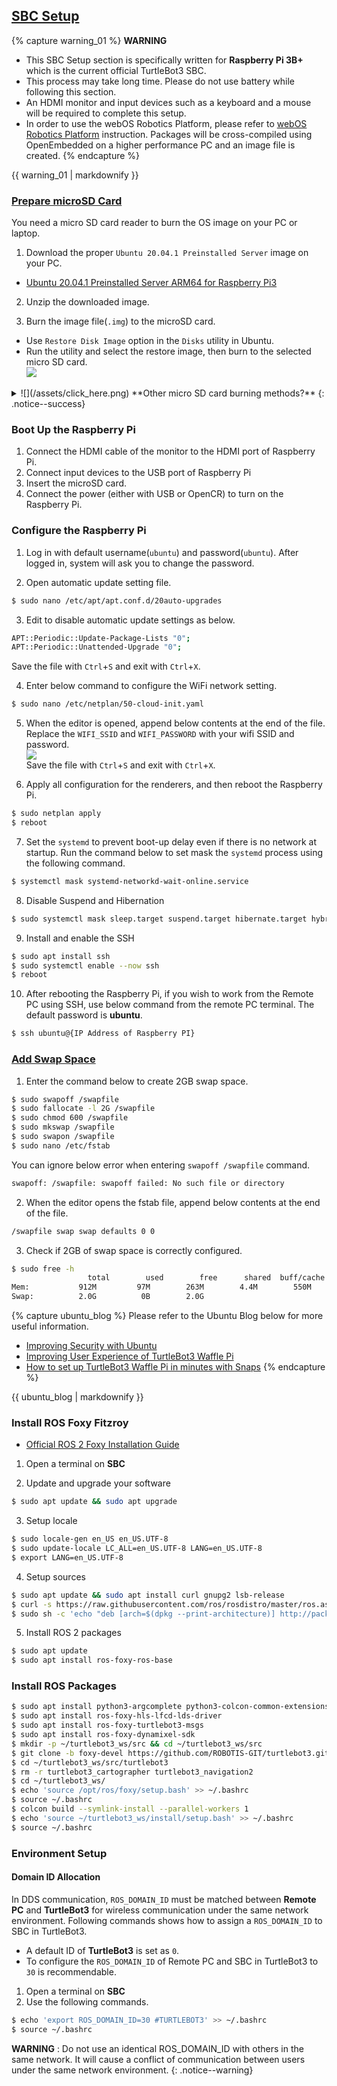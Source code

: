 
<div style="counter-reset: h1 3"></div>
<div style="counter-reset: h2 1"></div>

## [SBC Setup](#sbc-setup)

{% capture warning_01 %}
**WARNING**
- This SBC Setup section is specifically written for **Raspberry Pi 3B+** which is the current official TurtleBot3 SBC.
- This process may take long time. Please do not use battery while following this section.
- An HDMI monitor and input devices such as a keyboard and a mouse will be required to complete this setup.
- In order to use the webOS Robotics Platform, please refer to [webOS Robotics Platform](https://github.com/ros/meta-ros/wiki/OpenEmbedded-Build-Instructions) instruction. Packages will be cross-compiled using OpenEmbedded on a higher performance PC and an image file is created.
{% endcapture %}
<div class="notice--danger">{{ warning_01 | markdownify }}</div>

### [Prepare microSD Card](#prepare-microsd-card)
You need a micro SD card reader to burn the OS image on your PC or laptop.

1. Download the proper `Ubuntu 20.04.1 Preinstalled Server` image on your PC.
  - [Ubuntu 20.04.1 Preinstalled Server ARM64 for Raspberry Pi3](http://cdimage.ubuntu.com/ubuntu-server/focal/daily-preinstalled/current/focal-preinstalled-server-arm64+raspi.img.xz)

2. Unzip the downloaded image.

3. Burn the image file(`.img`) to the microSD card.
  - Use `Restore Disk Image` option in the `Disks` utility in Ubuntu.
  - Run the utility and select the restore image, then burn to the selected micro SD card.  
  ![](/assets/images/platform/turtlebot3/setup/ubuntu_disks_restore_img.png)
<details>
<summary id="summary_for_foreins" style="outline: inherit;">
![](/assets/click_here.png) **Other micro SD card burning methods?**
{: .notice--success}
</summary>
You can also use the [Raspberry Pi Imager](https://www.raspberrypi.org/blog/raspberry-pi-imager-imaging-utility/) that supports Windows, Linux, and Mac OSX.  
![](/assets/images/platform/turtlebot3/setup/rpi_imager.png)
</details>


### Boot Up the Raspberry Pi
1. Connect the HDMI cable of the monitor to the HDMI port of Raspberry Pi.
2. Connect input devices to the USB port of Raspberry Pi
3. Insert the microSD card.
4. Connect the power (either with USB or OpenCR) to turn on the Raspberry Pi.

### Configure the Raspberry Pi
1. Log in with default username(`ubuntu`) and password(`ubuntu`). After logged in, system will ask you to change the password.

2. Open automatic update setting file.
  ```bash
$ sudo nano /etc/apt/apt.conf.d/20auto-upgrades
  ```

3. Edit to disable automatic update settings as below.
  ```bash
APT::Periodic::Update-Package-Lists "0";
APT::Periodic::Unattended-Upgrade "0";
  ```  
  Save the file with `Ctrl`+`S` and exit with `Ctrl`+`X`.

4. Enter below command to configure the WiFi network setting.
  ```bash
$ sudo nano /etc/netplan/50-cloud-init.yaml
  ```

5. When the editor is opened, append below contents at the end of the file.  
  Replace the `WIFI_SSID` and `WIFI_PASSWORD` with your wifi SSID and password.  
  ![](/assets/images/platform/turtlebot3/setup/ros2_sbc_netcfg.png)  
  Save the file with `Ctrl`+`S` and exit with `Ctrl`+`X`.

6. Apply all configuration for the renderers, and then reboot the Raspberry Pi.
  ```bash
$ sudo netplan apply
$ reboot
  ```

7. Set the `systemd` to prevent boot-up delay even if there is no network at startup. Run the command below to set mask the `systemd` process using the following command.
```bash
$ systemctl mask systemd-networkd-wait-online.service
```

8. Disable Suspend and Hibernation
  ```bash
$ sudo systemctl mask sleep.target suspend.target hibernate.target hybrid-sleep.target
  ```

9. Install and enable the SSH
  ```bash
$ sudo apt install ssh
$ sudo systemctl enable --now ssh
$ reboot
  ```

10. After rebooting the Raspberry Pi, if you wish to work from the Remote PC using SSH, use below command from the remote PC terminal. The default password is **ubuntu**.
  ```bash
$ ssh ubuntu@{IP Address of Raspberry PI}
  ```

### [Add Swap Space](#add-swap-space)
1. Enter the command below to create 2GB swap space.  
  ```bash
$ sudo swapoff /swapfile
$ sudo fallocate -l 2G /swapfile
$ sudo chmod 600 /swapfile
$ sudo mkswap /swapfile
$ sudo swapon /swapfile
$ sudo nano /etc/fstab
  ```
  You can ignore below error when entering `swapoff /swapfile` command.  
  ```bash
swapoff: /swapfile: swapoff failed: No such file or directory
  ```

2. When the editor opens the fstab file, append below contents at the end of the file.
  ```bash
/swapfile swap swap defaults 0 0
  ```

3. Check if 2GB of swap space is correctly configured.
```bash
$ sudo free -h
                 total        used        free      shared  buff/cache   available
Mem:           912M         97M        263M        4.4M        550M        795M
Swap:          2.0G          0B        2.0G
```

{% capture ubuntu_blog %}
Please refer to the Ubuntu Blog below for more useful information.  
- [Improving Security with Ubuntu](https://ubuntu.com/blog/steps-to-maximise-robotics-security-with-ubuntu)
- [Improving User Experience of TurtleBot3 Waffle Pi](https://ubuntu.com/blog/building-a-better-turtlebot3)
- [How to set up TurtleBot3 Waffle Pi in minutes with Snaps](https://ubuntu.com/blog/how-to-set-up-turtlebot3-in-minutes-with-snaps)
{% endcapture %}
<div class="notice--success">{{ ubuntu_blog | markdownify }}</div>

### Install ROS Foxy Fitzroy

- [Official ROS 2 Foxy Installation Guide](https://index.ros.org/doc/ros2/Installation/Foxy/Linux-Install-Debians/)

1. Open a terminal on **SBC**

2. Update and upgrade your software
  ```bash
$ sudo apt update && sudo apt upgrade
  ```
3. Setup locale
  ```bash
$ sudo locale-gen en_US en_US.UTF-8
$ sudo update-locale LC_ALL=en_US.UTF-8 LANG=en_US.UTF-8
$ export LANG=en_US.UTF-8
  ```
4. Setup sources
  ```bash
$ sudo apt update && sudo apt install curl gnupg2 lsb-release
$ curl -s https://raw.githubusercontent.com/ros/rosdistro/master/ros.asc | sudo apt-key add -
$ sudo sh -c 'echo "deb [arch=$(dpkg --print-architecture)] http://packages.ros.org/ros2/ubuntu $(lsb_release -cs) main" > /etc/apt/sources.list.d/ros2-latest.list'
  ```
5. Install ROS 2 packages
  ```bash
$ sudo apt update
$ sudo apt install ros-foxy-ros-base
  ```

### Install ROS Packages

```bash
$ sudo apt install python3-argcomplete python3-colcon-common-extensions libboost-system-dev build-essential
$ sudo apt install ros-foxy-hls-lfcd-lds-driver
$ sudo apt install ros-foxy-turtlebot3-msgs
$ sudo apt install ros-foxy-dynamixel-sdk
$ mkdir -p ~/turtlebot3_ws/src && cd ~/turtlebot3_ws/src
$ git clone -b foxy-devel https://github.com/ROBOTIS-GIT/turtlebot3.git
$ cd ~/turtlebot3_ws/src/turtlebot3
$ rm -r turtlebot3_cartographer turtlebot3_navigation2
$ cd ~/turtlebot3_ws/
$ echo 'source /opt/ros/foxy/setup.bash' >> ~/.bashrc
$ source ~/.bashrc
$ colcon build --symlink-install --parallel-workers 1
$ echo 'source ~/turtlebot3_ws/install/setup.bash' >> ~/.bashrc
$ source ~/.bashrc
```

### Environment Setup

#### Domain ID Allocation
In DDS communication, `ROS_DOMAIN_ID` must be matched between **Remote PC** and **TurtleBot3** for wireless communication under the same network environment. Following commands shows how to assign a `ROS_DOMAIN_ID` to SBC in TurtleBot3.
- A default ID of **TurtleBot3** is set as `0`.  
- To configure the `ROS_DOMAIN_ID` of Remote PC and SBC in TurtleBot3 to `30` is recommendable.  

1. Open a terminal on **SBC**
2. Use the following commands.
  ```bash
$ echo 'export ROS_DOMAIN_ID=30 #TURTLEBOT3' >> ~/.bashrc
$ source ~/.bashrc
  ```

**WARNING** : Do not use an identical ROS_DOMAIN_ID with others in the same network. It will cause a conflict of communication between users under the same network environment.
{: .notice--warning}
